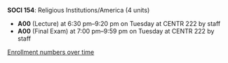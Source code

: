 **SOCI 154**: Religious Institutions/America (4 units)

- **A00** (Lecture) at 6:30 pm–9:20 pm on Tuesday at CENTR 222 by staff
- **A00** (Final Exam) at 7:00 pm–9:59 pm on Tuesday at CENTR 222 by staff

[Enrollment numbers over time](./SOCI154.tsv)
